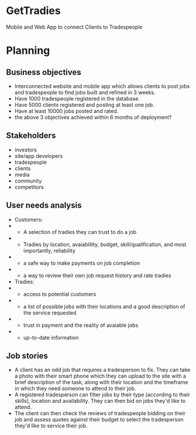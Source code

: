 # GetTradies
Mobile and Web App to connect Clients to Tradespeople

# Planning #
## Business objectives ##
- Interconnected website and mobile app which allows clients to post jobs and tradespeople to find jobs built and refined in 3 weeks.
- Have 1000 tradespeople registered in the database.
- Have 5000 clients registered and posting at least one job.
- Have at least 10000 jobs posted and rated.
- the above 3 objectives achieved within 6 months of deployment?

## Stakeholders ##
- investors
- site/app developers
- tradespeople
- clients
- media
- community
- competitors

## User needs analysis ##
- Customers: 
- - A selection of tradies they can trust to do a job
- - Tradies by location, avaiablility, budget, skill/qualification, and most importantly, reliability
- - a safe way to make payments on job completion
- - a way to review their own job request history and rate tradies
- Tradies: 
- - access to potential customers
- - a list of possible jobs with their locations and a good description of the service requested
- - trust in payment and the reality of avaiable jobs
- - up-to-date information

## Job stories ##
- A client has an odd job that requires a tradesperson to fix.  They can take a photo with their smart phone which they can upload to the site with a brief description of the task, along with their location and the timeframe in which they need someone to attend to their job.
- A registered tradesperson can filter jobs by their type (according to their skills), location and availability.  They can then bid on jobs they'd like to attend.
- The client can then check the reviews of tradespeople bidding on their job and assess quotes against their budget to select the tradesperson they'd like to service their job.

